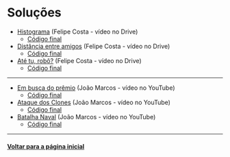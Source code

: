 # Soluções
- [Histograma](https://drive.google.com/file/d/1MJ_6fZaiY0Hrm4FWpxKQ251oTq1COcgA/view?usp=sharing) (Felipe Costa - vídeo no Drive)
    - [Código final](./histograma.md)
- [Distância entre amigos](https://drive.google.com/file/d/1h8nukhIRRY8SHlnwJ3Aher95fRwdmGO0/view?usp=sharing) (Felipe Costa - vídeo no Drive)
    - [Código final](./distancia-entre-amigos.md)
- [Até tu, robô?](https://drive.google.com/file/d/1DcRQ3lbwPWPBm2Fpafpx4sju0d2Sx09P/view?usp=sharing) (Felipe Costa - vídeo no Drive)
    - [Código final](./ate-tu-robo.md)

---

- [Em busca do prêmio](https://youtu.be/mMPBKr62HPY) (João Marcos - vídeo no YouTube)
    - [Código final](./em-busca-do-premio.md)
- [Ataque dos Clones](https://youtu.be/Z114SUMiOCA) (João Marcos - vídeo no YouTube)
    - [Código final](./ataque-dos-clones.md)
- [Batalha Naval](https://youtu.be/99MRGr2DHv0) (João Marcos - vídeo no YouTube)
    - [Código final](./batalha-naval.md)


---
#### [Voltar para a página inicial](https://github.com/bti-ufrn/monitoria-itp)

